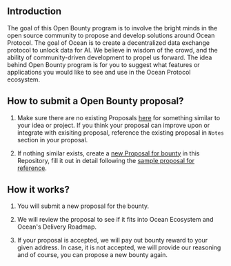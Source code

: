 ## Introduction

The goal of this Open Bounty program is to involve the bright minds in the open source community to propose and develop solutions around Ocean Protocol. The goal of Ocean is to create a decentralized data exchange protocol to unlock data for AI. We believe in wisdom of the crowd, and the ability of community-driven development to propel us forward. The idea behind Open Bounty program is for you to suggest what features or applications you would like to see and use in the Ocean Protocol ecosystem. 

## How to submit a Open Bounty proposal?

1. Make sure there are no existing Proposals [here](https://github.com/oceanprotocol/openbounty/issues) for something similar to your idea or project. If you think your proposal can improve upon or integrate with exisiting proposal, reference the existing proposal in `Notes` section in your proposal.

2. If nothing similar exists, create a [new Proposal for bounty](https://github.com/oceanprotocol/openbounty/issues/new) in this Repository, fill it out in detail following the [sample proposal for reference](sample/sample_proposal.md).

## How it works?

1. You will submit a new proposal for the bounty.

2. We will review the proposal to see if it fits into Ocean Ecosystem and Ocean's Delivery Roadmap.

3. If your proposal is accepted, we will pay out bounty reward to your given address. In case, it is not accepted, we will provide our reasoning and of course, you can propose a new bounty again.
